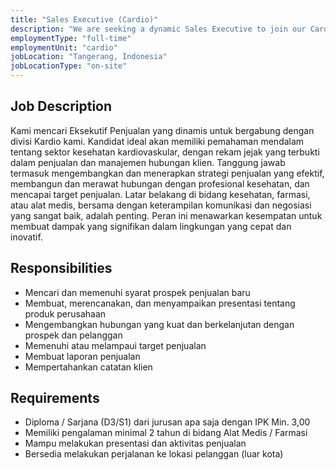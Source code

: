 ```yaml
---
title: "Sales Executive (Cardio)"
description: "We are seeking a dynamic Sales Executive to join our Cardio division. The ideal candidate will possess a deep understanding of the cardiovascular healthcare sector, with a proven track record in sales and client relationship management."
employmentType: "full-time"
employmentUnit: "cardio"
jobLocation: "Tangerang, Indonesia"
jobLocationType: "on-site"
---
```


## Job Description

Kami mencari Eksekutif Penjualan yang dinamis untuk bergabung dengan divisi Kardio kami. Kandidat ideal akan memiliki pemahaman mendalam tentang sektor kesehatan kardiovaskular, dengan rekam jejak yang terbukti dalam penjualan dan manajemen hubungan klien. Tanggung jawab termasuk mengembangkan dan menerapkan strategi penjualan yang efektif, membangun dan merawat hubungan dengan profesional kesehatan, dan mencapai target penjualan. Latar belakang di bidang kesehatan, farmasi, atau alat medis, bersama dengan keterampilan komunikasi dan negosiasi yang sangat baik, adalah penting. Peran ini menawarkan kesempatan untuk membuat dampak yang signifikan dalam lingkungan yang cepat dan inovatif.

## Responsibilities

- Mencari dan memenuhi syarat prospek penjualan baru
- Membuat, merencanakan, dan menyampaikan presentasi tentang produk perusahaan
- Mengembangkan hubungan yang kuat dan berkelanjutan dengan prospek dan pelanggan
- Memenuhi atau melampaui target penjualan
- Membuat laporan penjualan
- Mempertahankan catatan klien

## Requirements

- Diploma / Sarjana (D3/S1) dari jurusan apa saja dengan IPK Min. 3,00
- Memiliki pengalaman minimal 2 tahun di bidang Alat Medis / Farmasi
- Mampu melakukan presentasi dan aktivitas penjualan
- Bersedia melakukan perjalanan ke lokasi pelanggan (luar kota)

